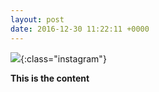 ```yaml
---
layout: post
date: 2016-12-30 11:22:11 +0000
---
```


![](/media/IG2016-12-30-40932.jpg){:class="instagram"}

<b>This is the content</b>